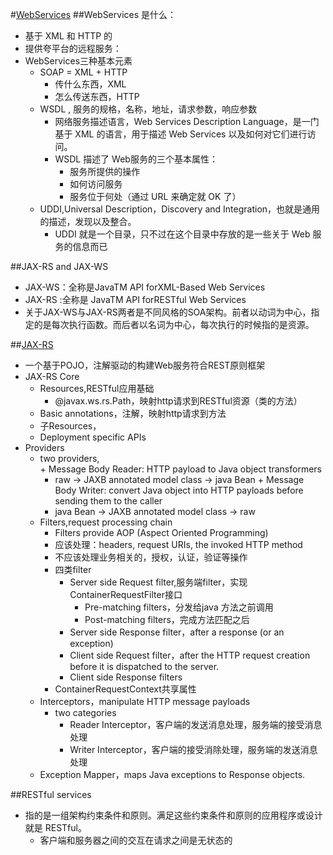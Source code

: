 #[WebServices](http://blog.csdn.net/zhuizhuziwo/article/details/8153327)
##WebServices 是什么：
*   基于 XML 和 HTTP 的
*   提供夸平台的远程服务：
*   WebServices三种基本元素
    -   SOAP  = XML + HTTP
        +   传什么东西，XML
        +   怎么传送东西，HTTP
    -   WSDL , 服务的规格，名称，地址，请求参数，响应参数
        *   网络服务描述语言，Web Services Description Language，是一门基于 XML 的语言，用于描述 Web Services 以及如何对它们进行访问。   
        *   WSDL 描述了 Web服务的三个基本属性：
            -   服务所提供的操作
            -   如何访问服务
            -   服务位于何处（通过 URL 来确定就 OK 了）  
    -   UDDI,Universal Description，Discovery and Integration，也就是通用的描述，发现以及整合。
        +   UDDI 就是一个目录，只不过在这个目录中存放的是一些关于 Web 服务的信息而已


##JAX-RS and JAX-WS
*   JAX-WS：全称是JavaTM API forXML-Based Web Services 
*   JAX-RS :全称是  JavaTM API forRESTful Web Services
*   关于JAX-WS与JAX-RS两者是不同风格的SOA架构。前者以动词为中心，指定的是每次执行函数。而后者以名词为中心，每次执行的时候指的是资源。


##[JAX-RS](https://abhirockzz.gitbooks.io/rest-assured-with-jaxrs/content/) 
*   一个基于POJO，注解驱动的构建Web服务符合REST原则框架 
*   JAX-RS Core
    -   Resources,RESTful应用基础
        +   @javax.ws.rs.Path，映射http请求到RESTful资源（类的方法）
    -   Basic annotations，注解，映射http请求到方法
    -   子Resources，
    -   Deployment specific APIs
*   Providers
    -    two providers,  
        +    Message Body Reader: HTTP payload to Java object transformers
            *    raw -> JAXB annotated model class  -> java Bean 
        +    Message Body Writer: convert Java object into HTTP payloads before sending them to the caller
            +    java Bean  -> JAXB annotated model class -> raw
    +   Filters,request processing chain
        *   Filters provide AOP (Aspect Oriented Programming) 
        *   应该处理：headers, request URIs, the invoked HTTP method
        *   不应该处理业务相关的，授权，认证，验证等操作
        *   四类filter
            *   Server side Request filter,服务端filter，实现ContainerRequestFilter接口
                -   Pre-matching filters，分发给java 方法之前调用
                -   Post-matching filters，完成方法匹配之后
            *   Server side Response filter，after a response (or an exception)
            *   Client side Request filter，after the HTTP request creation before it is dispatched to the server.
            *   Client side Response filters
        *   ContainerRequestContext共享属性
    +   Interceptors，manipulate HTTP message payloads
        *   two categories 
            -   Reader Interceptor，客户端的发送消息处理，服务端的接受消息处理
            -   Writer Interceptor，客户端的接受消除处理，服务端的发送消息处理
    +   Exception Mapper，maps Java exceptions to Response objects.


##RESTful services 
*   指的是一组架构约束条件和原则。满足这些约束条件和原则的应用程序或设计就是 RESTful。
    -   客户端和服务器之间的交互在请求之间是无状态的